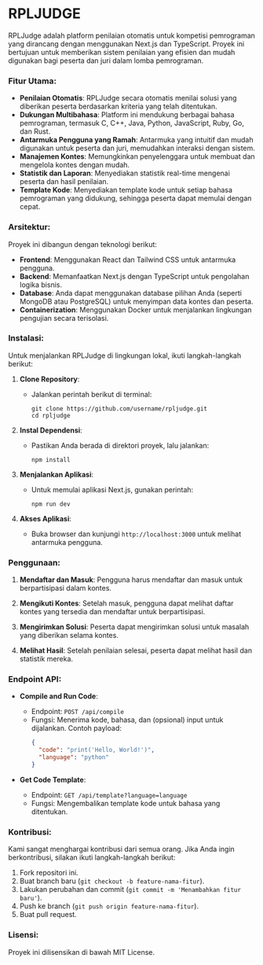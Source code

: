 # RPLJUDGE

RPLJudge adalah platform penilaian otomatis untuk kompetisi pemrograman yang dirancang dengan menggunakan Next.js dan TypeScript. Proyek ini bertujuan untuk memberikan sistem penilaian yang efisien dan mudah digunakan bagi peserta dan juri dalam lomba pemrograman.

### Fitur Utama:

- **Penilaian Otomatis**: RPLJudge secara otomatis menilai solusi yang diberikan peserta berdasarkan kriteria yang telah ditentukan.
- **Dukungan Multibahasa**: Platform ini mendukung berbagai bahasa pemrograman, termasuk C, C++, Java, Python, JavaScript, Ruby, Go, dan Rust.
- **Antarmuka Pengguna yang Ramah**: Antarmuka yang intuitif dan mudah digunakan untuk peserta dan juri, memudahkan interaksi dengan sistem.
- **Manajemen Kontes**: Memungkinkan penyelenggara untuk membuat dan mengelola kontes dengan mudah.
- **Statistik dan Laporan**: Menyediakan statistik real-time mengenai peserta dan hasil penilaian.
- **Template Kode**: Menyediakan template kode untuk setiap bahasa pemrograman yang didukung, sehingga peserta dapat memulai dengan cepat.

### Arsitektur:

Proyek ini dibangun dengan teknologi berikut:

- **Frontend**: Menggunakan React dan Tailwind CSS untuk antarmuka pengguna.
- **Backend**: Memanfaatkan Next.js dengan TypeScript untuk pengolahan logika bisnis.
- **Database**: Anda dapat menggunakan database pilihan Anda (seperti MongoDB atau PostgreSQL) untuk menyimpan data kontes dan peserta.
- **Containerization**: Menggunakan Docker untuk menjalankan lingkungan pengujian secara terisolasi.

### Instalasi:

Untuk menjalankan RPLJudge di lingkungan lokal, ikuti langkah-langkah berikut:

1. **Clone Repository**:

   - Jalankan perintah berikut di terminal:
     ```
     git clone https://github.com/username/rpljudge.git
     cd rpljudge
     ```

2. **Instal Dependensi**:

   - Pastikan Anda berada di direktori proyek, lalu jalankan:
     ```
     npm install
     ```

3. **Menjalankan Aplikasi**:

   - Untuk memulai aplikasi Next.js, gunakan perintah:
     ```
     npm run dev
     ```

4. **Akses Aplikasi**:
   - Buka browser dan kunjungi `http://localhost:3000` untuk melihat antarmuka pengguna.

### Penggunaan:

1. **Mendaftar dan Masuk**: Pengguna harus mendaftar dan masuk untuk berpartisipasi dalam kontes.

2. **Mengikuti Kontes**: Setelah masuk, pengguna dapat melihat daftar kontes yang tersedia dan mendaftar untuk berpartisipasi.

3. **Mengirimkan Solusi**: Peserta dapat mengirimkan solusi untuk masalah yang diberikan selama kontes.

4. **Melihat Hasil**: Setelah penilaian selesai, peserta dapat melihat hasil dan statistik mereka.

### Endpoint API:

- **Compile and Run Code**:

  - Endpoint: `POST /api/compile`
  - Fungsi: Menerima kode, bahasa, dan (opsional) input untuk dijalankan. Contoh payload:
    ```json
    {
      "code": "print('Hello, World!')",
      "language": "python"
    }
    ```

- **Get Code Template**:
  - Endpoint: `GET /api/template?language=language`
  - Fungsi: Mengembalikan template kode untuk bahasa yang ditentukan.

### Kontribusi:

Kami sangat menghargai kontribusi dari semua orang. Jika Anda ingin berkontribusi, silakan ikuti langkah-langkah berikut:

1. Fork repositori ini.
2. Buat branch baru (`git checkout -b feature-nama-fitur`).
3. Lakukan perubahan dan commit (`git commit -m 'Menambahkan fitur baru'`).
4. Push ke branch (`git push origin feature-nama-fitur`).
5. Buat pull request.

### Lisensi:

Proyek ini dilisensikan di bawah MIT License.

